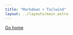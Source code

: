 ```yaml
---
title: "Markdown + Tailwind"
layout: ../layouts/main.astro
---
```


<div class="grid place-items-center content-center">
  <a href="/" class="p-4 underline hover:text-purple-500 transition-colors ease-in-out duration-200">Go home</a>
</div>
